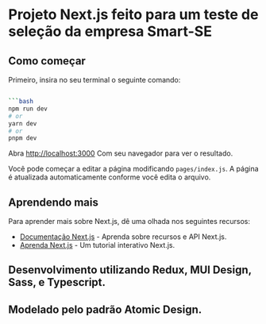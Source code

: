 # Projeto Next.js feito para um teste de seleção da empresa Smart-SE

## Como começar

Primeiro, insira no seu terminal o seguinte comando:

```bash

```bash
npm run dev
# or
yarn dev
# or
pnpm dev
```

Abra [http://localhost:3000](http://localhost:3000) Com seu navegador para ver o resultado.

Você pode começar a editar a página modificando `pages/index.js`. A página é atualizada automaticamente conforme você edita o arquivo.

## Aprendendo mais

Para aprender mais sobre Next.js, dê uma olhada nos seguintes recursos:

  * [Documentação Next.js](https://nextjs.org/docs) - Aprenda sobre recursos e API Next.js.
  * [Aprenda Next.js](https://nextjs.org/learn) - Um tutorial interativo Next.js.

## Desenvolvimento utilizando Redux, MUI Design, Sass, e Typescript. 
## Modelado pelo padrão Atomic Design.
